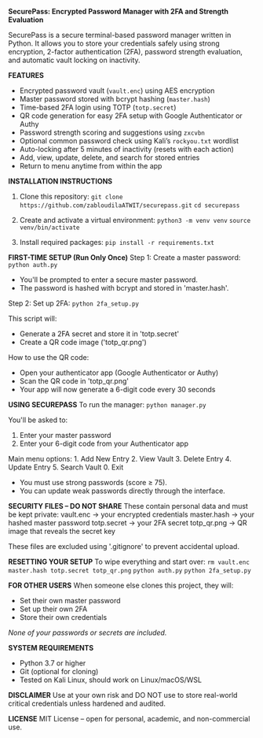 **SecurePass: Encrypted Password Manager with 2FA and Strength Evaluation**

SecurePass is a secure terminal-based password manager written in Python. It allows you to store your credentials safely using strong encryption, 2-factor authentication (2FA), password strength evaluation, and automatic vault locking on inactivity.

**FEATURES**
- Encrypted password vault (`vault.enc`) using AES encryption
- Master password stored with bcrypt hashing (`master.hash`)
- Time-based 2FA login using TOTP (`totp.secret`)
- QR code generation for easy 2FA setup with Google Authenticator or Authy
- Password strength scoring and suggestions using `zxcvbn`
- Optional common password check using Kali’s `rockyou.txt` wordlist
- Auto-locking after 5 minutes of inactivity (resets with each action)
- Add, view, update, delete, and search for stored entries
- Return to menu anytime from within the app

**INSTALLATION INSTRUCTIONS**
1. Clone this repository:
    `git clone https://github.com/zabloudilaATWIT/securepass.git`
   `cd securepass`

4. Create and activate a virtual environment:
    `python3 -m venv venv`
    `source venv/bin/activate`

5. Install required packages:
    `pip install -r requirements.txt`

**FIRST-TIME SETUP (Run Only Once)**
Step 1: Create a master password:
    `python auth.py`

- You'll be prompted to enter a secure master password.
- The password is hashed with bcrypt and stored in 'master.hash'.

Step 2: Set up 2FA:
    `python 2fa_setup.py`

This script will:
- Generate a 2FA secret and store it in 'totp.secret'
- Create a QR code image ('totp_qr.png')

How to use the QR code:
- Open your authenticator app (Google Authenticator or Authy)
- Scan the QR code in 'totp_qr.png'
- Your app will now generate a 6-digit code every 30 seconds

**USING SECUREPASS**
To run the manager:
    `python manager.py`

You'll be asked to:
1. Enter your master password
2. Enter your 6-digit code from your Authenticator app

Main menu options:
    1. Add New Entry
    2. View Vault
    3. Delete Entry
    4. Update Entry
    5. Search Vault
    0. Exit

- You must use strong passwords (score ≥ 75).
- You can update weak passwords directly through the interface.

**SECURITY FILES – DO NOT SHARE**
These contain personal data and must be kept private:
    vault.enc       → your encrypted credentials
    master.hash     → your hashed master password
    totp.secret     → your 2FA secret
    totp_qr.png     → QR image that reveals the secret key

These files are excluded using '.gitignore' to prevent accidental upload.

**RESETTING YOUR SETUP**
To wipe everything and start over:
    `rm vault.enc master.hash totp.secret totp_qr.png`
    `python auth.py`
    `python 2fa_setup.py`


**FOR OTHER USERS**
When someone else clones this project, they will:
- Set their own master password
- Set up their own 2FA
- Store their own credentials

*None of your passwords or secrets are included.*

**SYSTEM REQUIREMENTS**
- Python 3.7 or higher
- Git (optional for cloning)
- Tested on Kali Linux, should work on Linux/macOS/WSL

**DISCLAIMER**
Use at your own risk and DO NOT use to store real-world critical credentials unless hardened and audited.

**LICENSE**
MIT License – open for personal, academic, and non-commercial use.
